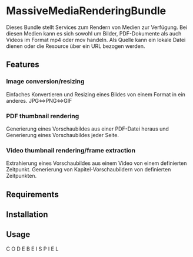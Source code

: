# MassiveMediaRenderingBundle
Dieses Bundle stellt Services zum Rendern von Medien zur Verfügung. Bei diesen Medien kann es sich sowohl um Bilder, PDF-Dokumente als auch Videos im Format mp4 oder mov handeln.
Als Quelle kann ein lokale Datei dienen oder die Resource über ein URL bezogen werden. 

## Features
### Image conversion/resizing
Einfaches Konvertieren und Resizing eines Bildes von einem Format in ein anderes. JPG<=>PNG<=>GIF

### PDF thumbnail rendering
Generierung eines Vorschaubildes aus einer PDF-Datei heraus und Generierung eines Vorschaubildes jeder Seite.

### Video thumbnail rendering/frame extraction
Extrahierung eines Vorschaubildes aus einem Video von einem definierten Zeitpunkt.
Generierung von Kapitel-Vorschaubildern von definierten Zeitpunkten.

## Requirements

## Installation

## Usage

C O D E B E I S P I E L
